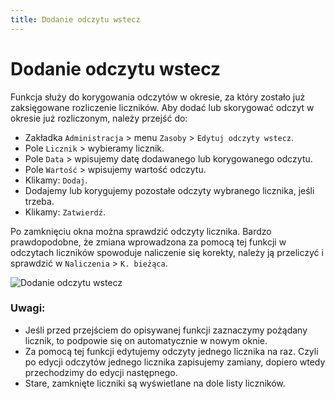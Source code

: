 ```yaml
---
title: Dodanie odczytu wstecz
---
```

# Dodanie odczytu wstecz

Funkcja służy do korygowania odczytów w okresie, za który zostało już zaksięgowane rozliczenie liczników. Aby dodać lub skorygować odczyt w okresie już rozliczonym, należy przejść do:

- Zakładka `Administracja` > menu `Zasoby` > `Edytuj odczyty wstecz`.
- Pole `Licznik` > wybieramy licznik.
- Pole `Data` > wpisujemy datę dodawanego lub korygowanego odczytu.
- Pole `Wartość` > wpisujemy wartość odczytu.
- Klikamy: `Dodaj`.
- Dodajemy lub korygujemy pozostałe odczyty wybranego licznika, jeśli trzeba.
- Klikamy: `Zatwierdź`.

Po zamknięciu okna można sprawdzić odczyty licznika. Bardzo prawdopodobne, że zmiana wprowadzona za pomocą tej funkcji w odczytach liczników spowoduje naliczenie się korekty, należy ją przeliczyć i sprawdzić w `Naliczenia` > `K. bieżąca`.

![Dodanie odczytu wstecz](odczytwstecz.gif)

### Uwagi:

- Jeśli przed przejściem do opisywanej funkcji zaznaczymy pożądany licznik, to podpowie się on automatycznie w nowym oknie.
- Za pomocą tej funkcji edytujemy odczyty jednego licznika na raz. Czyli po edycji odczytów jednego licznika zapisujemy zamiany, dopiero wtedy przechodzimy do edycji następnego.
- Stare, zamknięte liczniki są wyświetlane na dole listy liczników.